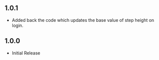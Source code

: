 ## 1.0.1
* Added back the code which updates the base value of step height on login.

## 1.0.0
* Initial Release
